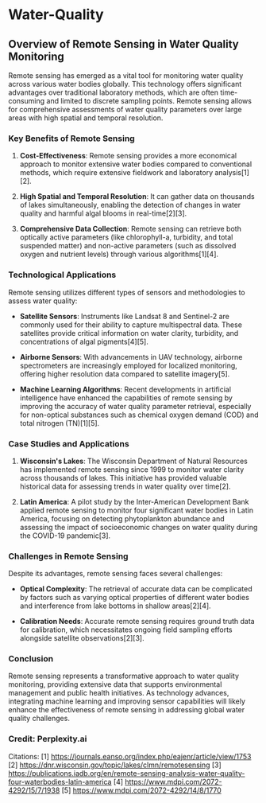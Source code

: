 # Water-Quality
## Overview of Remote Sensing in Water Quality Monitoring

Remote sensing has emerged as a vital tool for monitoring water quality across various water bodies globally. This technology offers significant advantages over traditional laboratory methods, which are often time-consuming and limited to discrete sampling points. Remote sensing allows for comprehensive assessments of water quality parameters over large areas with high spatial and temporal resolution.

### **Key Benefits of Remote Sensing**

1. **Cost-Effectiveness**: Remote sensing provides a more economical approach to monitor extensive water bodies compared to conventional methods, which require extensive fieldwork and laboratory analysis[1][2].
  
2. **High Spatial and Temporal Resolution**: It can gather data on thousands of lakes simultaneously, enabling the detection of changes in water quality and harmful algal blooms in real-time[2][3].

3. **Comprehensive Data Collection**: Remote sensing can retrieve both optically active parameters (like chlorophyll-a, turbidity, and total suspended matter) and non-active parameters (such as dissolved oxygen and nutrient levels) through various algorithms[1][4].

### **Technological Applications**

Remote sensing utilizes different types of sensors and methodologies to assess water quality:

- **Satellite Sensors**: Instruments like Landsat 8 and Sentinel-2 are commonly used for their ability to capture multispectral data. These satellites provide critical information on water clarity, turbidity, and concentrations of algal pigments[4][5].

- **Airborne Sensors**: With advancements in UAV technology, airborne spectrometers are increasingly employed for localized monitoring, offering higher resolution data compared to satellite imagery[5].

- **Machine Learning Algorithms**: Recent developments in artificial intelligence have enhanced the capabilities of remote sensing by improving the accuracy of water quality parameter retrieval, especially for non-optical substances such as chemical oxygen demand (COD) and total nitrogen (TN)[1][5].

### **Case Studies and Applications**

1. **Wisconsin's Lakes**: The Wisconsin Department of Natural Resources has implemented remote sensing since 1999 to monitor water clarity across thousands of lakes. This initiative has provided valuable historical data for assessing trends in water quality over time[2].

2. **Latin America**: A pilot study by the Inter-American Development Bank applied remote sensing to monitor four significant water bodies in Latin America, focusing on detecting phytoplankton abundance and assessing the impact of socioeconomic changes on water quality during the COVID-19 pandemic[3].

### **Challenges in Remote Sensing**

Despite its advantages, remote sensing faces several challenges:

- **Optical Complexity**: The retrieval of accurate data can be complicated by factors such as varying optical properties of different water bodies and interference from lake bottoms in shallow areas[2][4].

- **Calibration Needs**: Accurate remote sensing requires ground truth data for calibration, which necessitates ongoing field sampling efforts alongside satellite observations[2][3].

### **Conclusion**

Remote sensing represents a transformative approach to water quality monitoring, providing extensive data that supports environmental management and public health initiatives. As technology advances, integrating machine learning and improving sensor capabilities will likely enhance the effectiveness of remote sensing in addressing global water quality challenges.
### Credit: Perplexity.ai
Citations:
[1] https://journals.eanso.org/index.php/eajenr/article/view/1753
[2] https://dnr.wisconsin.gov/topic/lakes/clmn/remotesensing
[3] https://publications.iadb.org/en/remote-sensing-analysis-water-quality-four-waterbodies-latin-america
[4] https://www.mdpi.com/2072-4292/15/7/1938
[5] https://www.mdpi.com/2072-4292/14/8/1770
